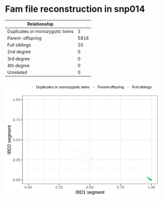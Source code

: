 # Fam file reconstruction in snp014
| Relationship |   |
| ------------ | - |
| Duplicates or monozygotic twins| 3 |
| Parent-offspring| 5816 |
| Full siblings| 20 |
| 2nd degree| 0 |
| 3rd degree| 0 |
| 4th degree| 0 |
| Unrelated| 0 |
![](fam_reconstruction/ibd_plot.png)
